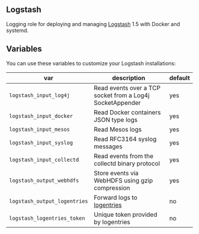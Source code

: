 ## Logstash

Logging role for deploying and managing [Logstash](http://logstash.net) 1.5 with Docker and systemd.

## Variables

You can use these variables to customize your Logstash installations:

| var | description | default |
|-----|-------------|---------|
|`logstash_input_log4j`|Read events over a TCP socket from a Log4j SocketAppender|yes|
|`logstash_input_docker`|Read Docker containers JSON type logs|yes|
|`logstash_input_mesos`|Read Mesos logs|yes|
|`logstash_input_syslog`|Read RFC3164 syslog messages|yes|
|`logstash_input_collectd`|Read events from the collectd binary protocol|yes|
|`logstash_output_webhdfs`|Store events via WebHDFS using gzip compression|yes|
|`logstash_output_logentries`|Forward logs to [logentries](https://logentries.com/)|no|
|`logstash_logentries_token`|Unique token provided by logentries|no|
